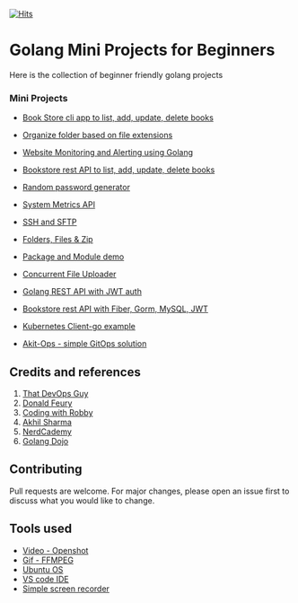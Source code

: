 [![Hits](https://hits.seeyoufarm.com/api/count/incr/badge.svg?url=https%3A%2F%2Fgithub.com%2Fakilans%2Fgolang-mini-projects&count_bg=%2379C83D&title_bg=%23555555&icon=&icon_color=%23E7E7E7&title=hits&edge_flat=false)](https://hits.seeyoufarm.com)

# Golang Mini Projects for Beginners

Here is the collection of beginner friendly golang projects

### Mini Projects

- [Book Store cli app to list, add, update, delete books](https://github.com/akilans/golang-mini-projects/tree/main/01-bookstore-cli-flag-json)

- [Organize folder based on file extensions](https://github.com/akilans/golang-mini-projects/tree/main/02-organize-folder)

- [Website Monitoring and Alerting using Golang](https://github.com/akilans/golang-mini-projects/tree/main/03-web-monitor)

- [Bookstore rest API to list, add, update, delete books](https://github.com/akilans/golang-mini-projects/tree/main/04-bookstore-api)

- [Random password generator](https://github.com/akilans/golang-mini-projects/tree/main/05-random-password)

- [System Metrics API](https://github.com/akilans/golang-mini-projects/tree/main/06-system-monitor)

- [SSH and SFTP](https://github.com/akilans/golang-mini-projects/tree/main/07-ssh-sftp-agent)

- [Folders, Files & Zip](https://github.com/akilans/golang-mini-projects/tree/main/08-file-folder-zip)

- [Package and Module demo](https://github.com/akilans/golang-mini-projects/tree/main/09-pack-mod-demo)

- [Concurrent File Uploader](https://github.com/akilans/golang-mini-projects/tree/main/10-golang-ssh-concurrent-file-uploder)

- [Golang REST API with JWT auth](https://github.com/akilans/golang-mini-projects/tree/main/11-jwt-golang)

- [Bookstore rest API with Fiber, Gorm, MySQL, JWT](https://github.com/akilans/golang-mini-projects/tree/main/12-fiber-book-rest)

- [Kubernetes Client-go example](https://github.com/akilans/golang-mini-projects/tree/main/13-k8s-client-go)

- [Akit-Ops - simple GitOps solution](https://github.com/akilans/golang-mini-projects/tree/main/14-akit-ops)

## Credits and references

1. [That DevOps Guy](https://www.youtube.com/c/MarcelDempers)
2. [Donald Feury](https://www.youtube.com/c/DonaldFeury)
3. [Coding with Robby](https://www.youtube.com/@codingwithrobby)
4. [Akhil Sharma](https://www.youtube.com/@AkhilSharmaTech)
5. [NerdCademy](https://www.youtube.com/@NerdCademyDev)
6. [Golang Dojo](https://www.youtube.com/@GolangDojo)

## Contributing

Pull requests are welcome. For major changes, please open an issue first to discuss what you would like to change.

## Tools used

- [Video - Openshot](https://www.openshot.org/)
- [Gif - FFMPEG](https://www.ffmpeg.org/)
- [Ubuntu OS](https://ubuntu.com/)
- [VS code IDE](https://code.visualstudio.com/)
- [Simple screen recorder](https://www.maartenbaert.be/simplescreenrecorder/)
